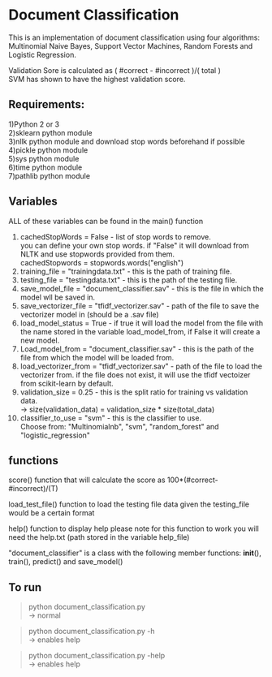 # Document Classification

This is an implementation of document classification using four algorithms: Multinomial Naive Bayes, Support Vector Machines, Random Forests and Logistic Regression.

Validation Sore is calculated as ( #correct - #incorrect )/( total )  
SVM has shown to have the highest validation score.

## Requirements:  
1)Python 2 or 3  
2)sklearn python module  
3)nllk python module and download stop words beforehand if possible  
4)pickle python module  
5)sys python module  
6)time python module  
7)pathlib python module  

## Variables  

ALL of these variables can be found in the main() function

1) cachedStopWords = False - list of stop words to remove.  
   you can define your own stop words. if "False" it will download from NLTK and use stopwords provided from them.  
   cachedStopwords = stopwords.words("english")
2) training_file = "trainingdata.txt" - this is the path of training file.  
3) testing_file = "testingdata.txt" - this is the path of the testing file.  
4) save_model_file = "document_classifier.sav" - this is the file in which the model wll be saved in.  
5) save_vectorizer_file = "tfidf_vectorizer.sav" - path of the file to save the vectorizer model in (should be a .sav file)  
6) load_model_status = True - if true it will load the model from the file with the name stored in the variable load_model_from, if False it will create a new model.  
7) Load_model_from = "document_classifier.sav" - this is the path of the file from which the model will be loaded from.  
8) load_vectorizer_from = "tfidf_vectorizer.sav" - path of the file to load the vectorizer from. if the file does not exist, it will use    the tfidf vectoizer from scikit-learn by default.  
9) validation_size = 0.25 - this is the split ratio for training vs validation data.  
   -> size(validation_data) = validation_size * size(total_data)  
10) classifier_to_use = "svm" - this is the classifier to use.  
    Choose from: "Multinomialnb", "svm", "random_forest" and "logistic_regression" 

## functions
score() function that will calculate the score as 100*(#correct-#incorrect)/(T)

load_test_file() function to load the testing file data given the testing_file would be a certain format

help() function to display help
please note for this function to work you will need the help.txt (path stored in the variable help_file)


"document_classifier" is a class with the following member functions: __init__(), train(), predict() and save_model()

## To run  
> python document_classification.py  
-> normal

> python document_classification.py -h  
-> enables help

> python document_classification.py -help  
-> enables help
